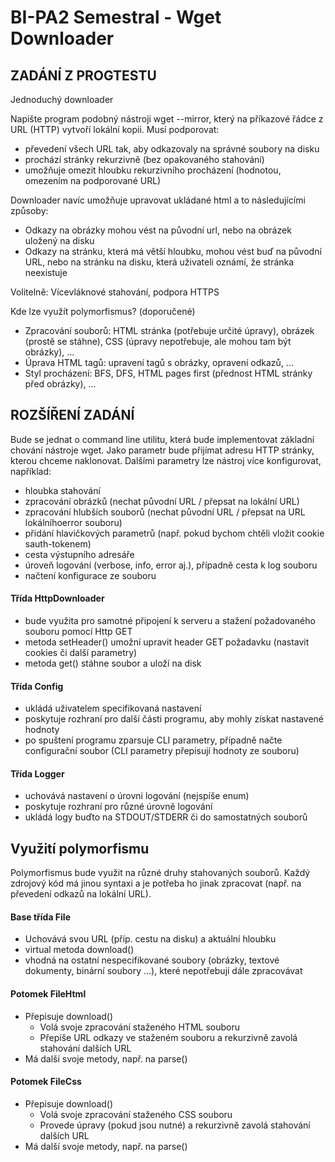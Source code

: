 # BI-PA2 Semestral - Wget Downloader

## ZADÁNÍ Z PROGTESTU
Jednoduchý downloader
 
Napište program podobný nástroji wget --mirror, který na příkazové řádce z URL (HTTP) vytvoří lokální kopii. Musí podporovat:
 
   - převedení všech URL tak, aby odkazovaly na správné soubory na disku
   - prochází stránky rekurzivně (bez opakovaného stahování)
   - umožňuje omezit hloubku rekurzivního procházení (hodnotou, omezením na podporované URL)
 
Downloader navíc umožňuje upravovat ukládané html a to následujícími způsoby:
 
   - Odkazy na obrázky mohou vést na původní url, nebo na obrázek uložený na disku
   - Odkazy na stránku, která má větší hloubku, mohou vést buď na původní URL, nebo na stránku na disku, která uživateli oznámí, že stránka neexistuje
 
Volitelně: Vícevláknové stahování, podpora HTTPS
 
Kde lze využít polymorfismus? (doporučené)
   - Zpracování souborů: HTML stránka (potřebuje určité úpravy), obrázek (prostě se stáhne), CSS (úpravy nepotřebuje, ale mohou tam být obrázky), ...
   - Úprava HTML tagů: upravení tagů s obrázky, opravení odkazů, ...
   - Styl procházení: BFS, DFS, HTML pages first (přednost HTML stránky před obrázky), ...
 
 
## ROZŠÍŘENÍ ZADÁNÍ
 
Bude se jednat o command line utilitu, která bude implementovat základní chování nástroje wget. Jako parametr bude přijímat adresu HTTP stránky, kterou chceme naklonovat. Dalšími parametry lze nástroj více konfigurovat, například:

   - hloubka stahování
   - zpracování obrázků (nechat původní URL / přepsat na lokální URL)
   - zpracování hlubších souborů (nechat původní URL / přepsat na URL lokálníhoerror souboru)
   - přidání hlavičkových parametrů (např. pokud bychom chtěli vložit cookie sauth-tokenem)
   - cesta výstupního adresáře
   - úroveň logování (verbose, info, error aj.), případně cesta k log souboru
   - načtení konfigurace ze souboru

#### Třída HttpDownloader
   - bude využita pro samotné připojení k serveru a stažení požadovaného souboru   pomocí Http GET
   - metoda setHeader() umožní upravit header GET požadavku (nastavit cookies či   další parametry)
   - metoda get() stáhne soubor a uloží na disk
 
#### Třída Config
   - ukládá uživatelem specifikovaná nastavení
   - poskytuje rozhraní pro další části programu, aby mohly získat nastavené hodnoty
   - po spuštení programu zparsuje CLI parametry, případně načte configurační soubor (CLI parametry přepisují hodnoty ze souboru)
 
#### Třída Logger
  - uchovává nastavení o úrovni logování (nejspíše enum)
  - poskytuje rozhraní pro různé úrovně logování
  - ukládá logy buďto na STDOUT/STDERR či do samostatných souborů
 
## Využití polymorfismu
 
Polymorfismus bude využit na různé druhy stahovaných souborů. Každý zdrojový kód má jinou syntaxi a je potřeba ho jinak zpracovat (např. na převedení odkazů na lokální URL).
 
#### Base třída File
   - Uchovává svou URL (příp. cestu na disku) a aktuální hloubku
   - virtual metoda download()
   - vhodná na ostatní nespecifikované soubory (obrázky, textové dokumenty, binární soubory ...), které nepotřebují dále zpracovávat
 
#### Potomek FileHtml
  - Přepisuje download()
    - Volá svoje zpracování staženého HTML souboru
    - Přepíše URL odkazy ve staženém souboru a rekurzivně zavolá stahování dalších URL
  - Má další svoje metody, např. na parse()
 
#### Potomek FileCss
  - Přepisuje download()
    - Volá svoje zpracování staženého CSS souboru
    - Provede úpravy (pokud jsou nutné) a rekurzivně zavolá stahování dalších URL
  - Má další svoje metody, např. na parse()